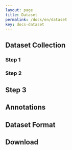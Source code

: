 ```yaml
---
layout: page
title: Dataset
permalink: /docs/en/dataset
key: docs-dataset
---
```



## Dataset Collection

### Step 1



### Step 2



## Step 3



## Annotations



## Dataset Format






## Download
